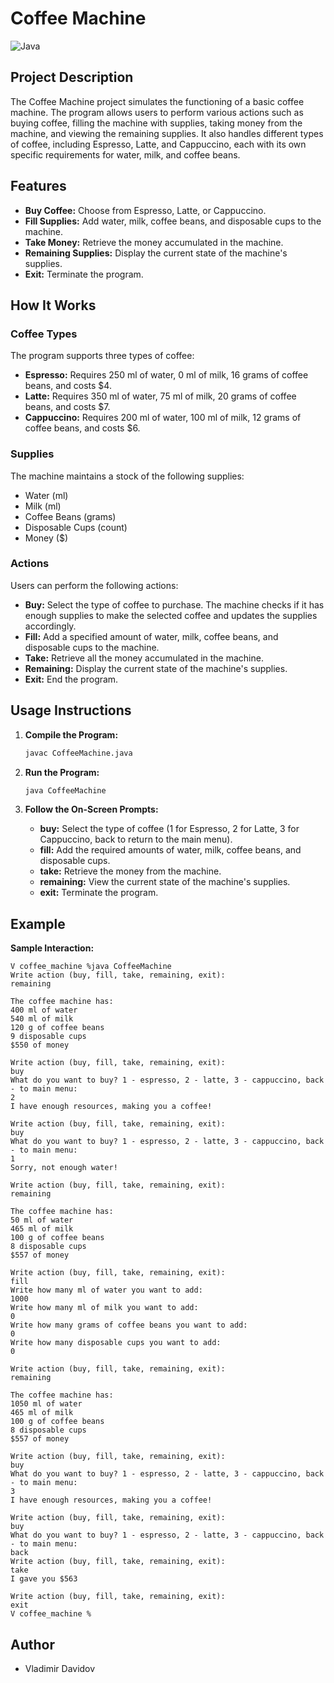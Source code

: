 # Coffee Machine

![Java](https://img.shields.io/badge/Java-ED8B00?style=for-the-badge&logo=java&logoColor=white)

## Project Description

The Coffee Machine project simulates the functioning of a basic coffee machine. The program allows users to perform various actions such as buying coffee, filling the machine with supplies, taking money from the machine, and viewing the remaining supplies. It also handles different types of coffee, including Espresso, Latte, and Cappuccino, each with its own specific requirements for water, milk, and coffee beans.

## Features

- **Buy Coffee:** Choose from Espresso, Latte, or Cappuccino.
- **Fill Supplies:** Add water, milk, coffee beans, and disposable cups to the machine.
- **Take Money:** Retrieve the money accumulated in the machine.
- **Remaining Supplies:** Display the current state of the machine's supplies.
- **Exit:** Terminate the program.

## How It Works

### Coffee Types

The program supports three types of coffee:
- **Espresso:** Requires 250 ml of water, 0 ml of milk, 16 grams of coffee beans, and costs $4.
- **Latte:** Requires 350 ml of water, 75 ml of milk, 20 grams of coffee beans, and costs $7.
- **Cappuccino:** Requires 200 ml of water, 100 ml of milk, 12 grams of coffee beans, and costs $6.

### Supplies

The machine maintains a stock of the following supplies:
- Water (ml)
- Milk (ml)
- Coffee Beans (grams)
- Disposable Cups (count)
- Money ($)

### Actions

Users can perform the following actions:
- **Buy:** Select the type of coffee to purchase. The machine checks if it has enough supplies to make the selected coffee and updates the supplies accordingly.
- **Fill:** Add a specified amount of water, milk, coffee beans, and disposable cups to the machine.
- **Take:** Retrieve all the money accumulated in the machine.
- **Remaining:** Display the current state of the machine's supplies.
- **Exit:** End the program.

## Usage Instructions

1. **Compile the Program:**
   ```bash
   javac CoffeeMachine.java
   ```

2. **Run the Program:**
   ```bash
   java CoffeeMachine
   ```

3. **Follow the On-Screen Prompts:**
   - **buy:** Select the type of coffee (1 for Espresso, 2 for Latte, 3 for Cappuccino, back to return to the main menu).
   - **fill:** Add the required amounts of water, milk, coffee beans, and disposable cups.
   - **take:** Retrieve the money from the machine.
   - **remaining:** View the current state of the machine's supplies.
   - **exit:** Terminate the program.

## Example

**Sample Interaction:**
```
V coffee_machine %java CoffeeMachine
Write action (buy, fill, take, remaining, exit):
remaining

The coffee machine has:
400 ml of water
540 ml of milk
120 g of coffee beans
9 disposable cups
$550 of money

Write action (buy, fill, take, remaining, exit):
buy
What do you want to buy? 1 - espresso, 2 - latte, 3 - cappuccino, back - to main menu:
2
I have enough resources, making you a coffee!

Write action (buy, fill, take, remaining, exit):
buy
What do you want to buy? 1 - espresso, 2 - latte, 3 - cappuccino, back - to main menu:
1
Sorry, not enough water!

Write action (buy, fill, take, remaining, exit):
remaining

The coffee machine has:
50 ml of water
465 ml of milk
100 g of coffee beans
8 disposable cups
$557 of money

Write action (buy, fill, take, remaining, exit):
fill
Write how many ml of water you want to add:
1000
Write how many ml of milk you want to add:
0
Write how many grams of coffee beans you want to add:
0
Write how many disposable cups you want to add:
0

Write action (buy, fill, take, remaining, exit):
remaining

The coffee machine has:
1050 ml of water
465 ml of milk
100 g of coffee beans
8 disposable cups
$557 of money

Write action (buy, fill, take, remaining, exit):
buy
What do you want to buy? 1 - espresso, 2 - latte, 3 - cappuccino, back - to main menu:
3
I have enough resources, making you a coffee!

Write action (buy, fill, take, remaining, exit):
buy
What do you want to buy? 1 - espresso, 2 - latte, 3 - cappuccino, back - to main menu:
back
Write action (buy, fill, take, remaining, exit):
take
I gave you $563

Write action (buy, fill, take, remaining, exit):
exit
V coffee_machine %
```

## Author

- Vladimir Davidov
